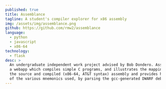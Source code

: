 ```yaml
---
published: true
title: Assemblance
tagline: A student's compiler explorer for x86 assembly
img: /assets/img/assemblance.png
github: https://github.com/rmw2/assemblance
language:
  - python
  - javascript
  - x86-64
technology:
  - flask
desc: >
  An undergraduate independent work project advised by Bob Dondero. Assemblance is
  a webapp which compiles simple C programs, and illustrates the mapping between
  the source and compiled (x86-64, AT&T syntax) assembly and provides helpful explanations 
  of the various mnemonics used, by parsing the gcc-generated DWARF debugging information.
---
```

